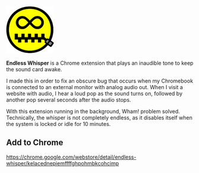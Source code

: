![Icon](/src/icon128.png?raw=true)

**Endless Whisper** is a Chrome extension that plays an inaudible tone to keep the sound card awake.

I made this in order to fix an obscure bug that occurs when my Chromebook is connected to an external monitor with analog audio out.  When I visit a website with audio, I hear a loud pop as the sound turns on, followed by another pop several seconds after the audio stops.

With this extension running in the background, Wham! problem solved.  Technically, the whisper is not completely endless, as it disables itself when the system is locked or idle for 10 minutes.

## Add to Chrome

https://chrome.google.com/webstore/detail/endless-whisper/kelacednepiemffffghpohmbkcohcimp
